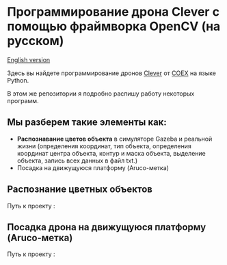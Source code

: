 # Программирование дрона Clever с помощью фраймворка OpenCV (на русском)

[English version](https://github.com/SdvSeven/OpenCv-Drone/edit/main/README.md)

Здесь вы найдете программирование дронов [Clever](https://clover.coex.tech/ru/?ysclid=m7b2sc8duv122090430](https://clover.coex.tech/ru/)) от [COEX](https://ru.coex.tech) на языке Python. 

В этом же репозитории я подробно распишу работу некоторых программ.

## Мы разберем такие элементы как: 
- **Распознавание цветов объекта** в симуляторе Gazeba и реальной жизни (определения координат, тип объекта, определения координат центра объекта, контур и маска объекта, выделение объекта, запись всех данных в файл txt.)
- Посадка на движущуюся платформу (Aruco-метка)
  
## Распознание цветных объектов 

Путь к проекту : 

## Посадка дрона на движущуюся платформу (Aruco-метка)

Путь к проекту : 
